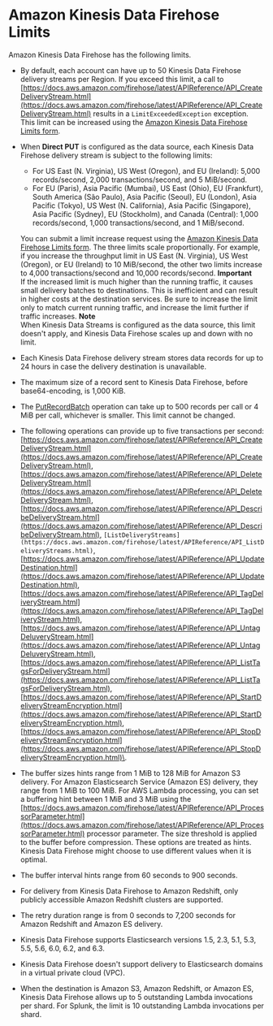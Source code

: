 # Amazon Kinesis Data Firehose Limits<a name="limits"></a>

Amazon Kinesis Data Firehose has the following limits\. 
+ By default, each account can have up to 50 Kinesis Data Firehose delivery streams per Region\. If you exceed this limit, a call to [https://docs.aws.amazon.com/firehose/latest/APIReference/API_CreateDeliveryStream.html](https://docs.aws.amazon.com/firehose/latest/APIReference/API_CreateDeliveryStream.html) results in a `LimitExceededException` exception\. This limit can be increased using the [Amazon Kinesis Data Firehose Limits form](https://console.aws.amazon.com/support/home#/case/create?issueType=service-limit-increase&limitType=service-code-kinesis-firehose)\.
+ When **Direct PUT** is configured as the data source, each Kinesis Data Firehose delivery stream is subject to the following limits:
  + For US East \(N\. Virginia\), US West \(Oregon\), and EU \(Ireland\): 5,000 records/second, 2,000 transactions/second, and 5 MiB/second\.
  + For EU \(Paris\), Asia Pacific \(Mumbai\), US East \(Ohio\), EU \(Frankfurt\), South America \(São Paulo\), Asia Pacific \(Seoul\), EU \(London\), Asia Pacific \(Tokyo\), US West \(N\. California\), Asia Pacific \(Singapore\), Asia Pacific \(Sydney\), EU \(Stockholm\), and Canada \(Central\): 1,000 records/second, 1,000 transactions/second, and 1 MiB/second\. 

  You can submit a limit increase request using the [Amazon Kinesis Data Firehose Limits form](https://console.aws.amazon.com/support/home#/case/create?issueType=service-limit-increase&limitType=service-code-kinesis-firehose)\. The three limits scale proportionally\. For example, if you increase the throughput limit in US East \(N\. Virginia\), US West \(Oregon\), or EU \(Ireland\) to 10 MiB/second, the other two limits increase to 4,000 transactions/second and 10,000 records/second\.
**Important**  
If the increased limit is much higher than the running traffic, it causes small delivery batches to destinations\. This is inefficient and can result in higher costs at the destination services\. Be sure to increase the limit only to match current running traffic, and increase the limit further if traffic increases\.
**Note**  
When Kinesis Data Streams is configured as the data source, this limit doesn't apply, and Kinesis Data Firehose scales up and down with no limit\. 
+ Each Kinesis Data Firehose delivery stream stores data records for up to 24 hours in case the delivery destination is unavailable\.
+ The maximum size of a record sent to Kinesis Data Firehose, before base64\-encoding, is 1,000 KiB\.
+ The [PutRecordBatch](https://docs.aws.amazon.com/firehose/latest/APIReference/API_PutRecordBatch.html) operation can take up to 500 records per call or 4 MiB per call, whichever is smaller\. This limit cannot be changed\.
+ The following operations can provide up to five transactions per second: [https://docs.aws.amazon.com/firehose/latest/APIReference/API_CreateDeliveryStream.html](https://docs.aws.amazon.com/firehose/latest/APIReference/API_CreateDeliveryStream.html), [https://docs.aws.amazon.com/firehose/latest/APIReference/API_DeleteDeliveryStream.html](https://docs.aws.amazon.com/firehose/latest/APIReference/API_DeleteDeliveryStream.html), [https://docs.aws.amazon.com/firehose/latest/APIReference/API_DescribeDeliveryStream.html](https://docs.aws.amazon.com/firehose/latest/APIReference/API_DescribeDeliveryStream.html), `[ListDeliveryStreams](https://docs.aws.amazon.com/firehose/latest/APIReference/API_ListDeliveryStreams.html)`, [https://docs.aws.amazon.com/firehose/latest/APIReference/API_UpdateDestination.html](https://docs.aws.amazon.com/firehose/latest/APIReference/API_UpdateDestination.html), [https://docs.aws.amazon.com/firehose/latest/APIReference/API_TagDeliveryStream.html](https://docs.aws.amazon.com/firehose/latest/APIReference/API_TagDeliveryStream.html), [https://docs.aws.amazon.com/firehose/latest/APIReference/API_UntagDeluveryStream.html](https://docs.aws.amazon.com/firehose/latest/APIReference/API_UntagDeluveryStream.html), [https://docs.aws.amazon.com/firehose/latest/APIReference/API_ListTagsForDeliveryStream.html](https://docs.aws.amazon.com/firehose/latest/APIReference/API_ListTagsForDeliveryStream.html), [https://docs.aws.amazon.com/firehose/latest/APIReference/API_StartDeliveryStreamEncryption.html](https://docs.aws.amazon.com/firehose/latest/APIReference/API_StartDeliveryStreamEncryption.html), [https://docs.aws.amazon.com/firehose/latest/APIReference/API_StopDeliveryStreamEncryption.html](https://docs.aws.amazon.com/firehose/latest/APIReference/API_StopDeliveryStreamEncryption.html)\. 
+ The buffer sizes hints range from 1 MiB to 128 MiB for Amazon S3 delivery\. For Amazon Elasticsearch Service \(Amazon ES\) delivery, they range from 1 MiB to 100 MiB\. For AWS Lambda processing, you can set a buffering hint between 1 MiB and 3 MiB using the [https://docs.aws.amazon.com/firehose/latest/APIReference/API_ProcessorParameter.html](https://docs.aws.amazon.com/firehose/latest/APIReference/API_ProcessorParameter.html) processor parameter\. The size threshold is applied to the buffer before compression\. These options are treated as hints\. Kinesis Data Firehose might choose to use different values when it is optimal\. 
+ The buffer interval hints range from 60 seconds to 900 seconds\.
+ For delivery from Kinesis Data Firehose to Amazon Redshift, only publicly accessible Amazon Redshift clusters are supported\.
+ The retry duration range is from 0 seconds to 7,200 seconds for Amazon Redshift and Amazon ES delivery\.
+ Kinesis Data Firehose supports Elasticsearch versions 1\.5, 2\.3, 5\.1, 5\.3, 5\.5, 5\.6, 6\.0, 6\.2, and 6\.3\.
+ Kinesis Data Firehose doesn't support delivery to Elasticsearch domains in a virtual private cloud \(VPC\)\.
+ When the destination is Amazon S3, Amazon Redshift, or Amazon ES, Kinesis Data Firehose allows up to 5 outstanding Lambda invocations per shard\. For Splunk, the limit is 10 outstanding Lambda invocations per shard\. 